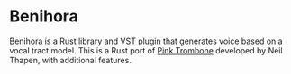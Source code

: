 # Benihora

Benihora is a Rust library and VST plugin that generates voice based on a vocal tract model.
This is a Rust port of [Pink Trombone](https://experiments.withgoogle.com/pink-trombone) developed by Neil Thapen, with additional features.
